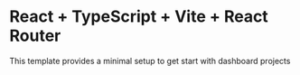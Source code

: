# React + TypeScript + Vite + React Router

This template provides a minimal setup to get start with dashboard projects
